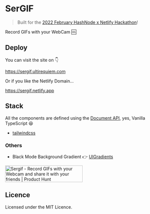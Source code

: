 # SerGIF

> Built for the
> [2022 February HashNode x Netlify Hackathon](https://townhall.hashnode.com/netlify-hackathon)!

Record GIFs with your WebCam 🆒

## Deploy

You can visit the site on 👇

https://sergif.ultirequiem.com

Or if you like the Netlify Domain...

https://sergif.netlify.app

## Stack

All the components are defined using the
[Document API](https://developer.mozilla.org/en-US/docs/Web/API/document), yes,
Vanilla TypeScript 😆

- [tailwindcss](https://tailwindcss.com)

### Others

- Black Mode Background Gradient 👉 [UIGradients](https://uigradients.com)

<a href="https://www.producthunt.com/posts/sergif?utm_source=badge-featured&utm_medium=badge&utm_souce=badge-sergif" target="_blank"><img src="https://api.producthunt.com/widgets/embed-image/v1/featured.svg?post_id=333360&theme=light" alt="Sergif - Record GIFs with your Webcam and share it with your friends | Product Hunt" style="width: 250px; height: 54px;" width="250" height="54" /></a>

## Licence

Licensed under the MIT Licence.
